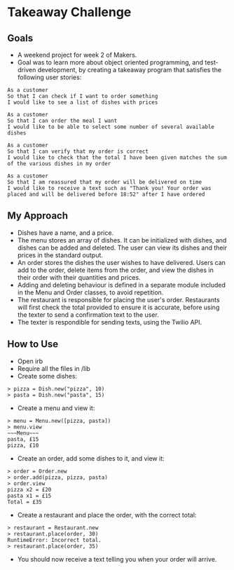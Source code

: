 # Takeaway Challenge

## Goals

* A weekend project for week 2 of Makers.
* Goal was to learn more about object oriented programming, and test-driven development, by creating a takeaway program that satisfies the following user stories:

```
As a customer
So that I can check if I want to order something
I would like to see a list of dishes with prices

As a customer
So that I can order the meal I want
I would like to be able to select some number of several available dishes

As a customer
So that I can verify that my order is correct
I would like to check that the total I have been given matches the sum of the various dishes in my order

As a customer
So that I am reassured that my order will be delivered on time
I would like to receive a text such as "Thank you! Your order was placed and will be delivered before 18:52" after I have ordered
```

## My Approach

* Dishes have a name, and a price.
* The menu stores an array of dishes. It can be initialized with dishes, and dishes can be added and deleted. The user can view its dishes and their prices in the standard output.
* An order stores the dishes the user wishes to have delivered. Users can add to the order, delete items from the order, and view the dishes in their order with their quantities and prices.
* Adding and deleting behaviour is defined in a separate module included in the Menu and Order classes, to avoid repetition.
* The restaurant is responsible for placing the user's order. Restaurants will first check the total provided to ensure it is accurate, before using the texter to send a confirmation text to the user.
* The texter is respondible for sending texts, using the Twilio API.

## How to Use

* Open irb
* Require all the files in /lib
* Create some dishes:

```
> pizza = Dish.new("pizza", 10)
> pasta = Dish.new("pasta", 15)
```

* Create a menu and view it:

```
> menu = Menu.new([pizza, pasta])
> menu.view
~~~Menu~~~
pasta, £15
pizza, £10
```
* Create an order, add some dishes to it, and view it:

```
> order = Order.new
> order.add(pizza, pizza, pasta)
> order.view
pizza x2 = £20
pasta x1 = £15
Total = £35
```

* Create a restaurant and place the order, with the correct total:

```
> restaurant = Restaurant.new
> restaurant.place(order, 30)
RuntimeError: Incorrect total.
> restaurant.place(order, 35)
```

* You should now receive a text telling you when your order will arrive.
